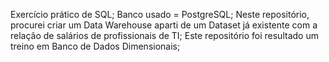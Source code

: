 Exercício prático de SQL;
Banco usado = PostgreSQL;
Neste repositório, procurei criar um Data Warehouse aparti de um Dataset já existente com a relação de salários de profissionais de TI;
Este repositório foi resultado um treino em Banco de Dados Dimensionais;
